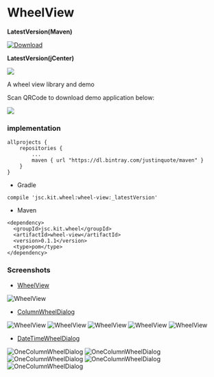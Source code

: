 # WheelView
**LatestVersion(Maven)**

[ ![Download](https://api.bintray.com/packages/justinquote/maven/wheel-view/images/download.svg) ](https://bintray.com/justinquote/maven/wheel-view/_latestVersion)  

**LatestVersion(jCenter)**

<a href='https://bintray.com/justinquote/maven/wheel-view?source=watch' alt='Get automatic notifications about new "wheel-view" versions'><img src='https://www.bintray.com/docs/images/bintray_badge_color.png'></a>

A wheel view library and demo


Scan QRCode to download demo application below:

![](/output/wheel_view_demo_qr_code.png)

### implementation
```
allprojects {
    repositories {
        ...
        maven { url "https://dl.bintray.com/justinquote/maven" }
    }
}
```

+ Gradle
```
compile 'jsc.kit.wheel:wheel-view:_latestVersion'
```
+ Maven
```
<dependency>
  <groupId>jsc.kit.wheel</groupId>
  <artifactId>wheel-view</artifactId>
  <version>0.1.1</version>
  <type>pom</type>
</dependency>
```

### Screenshots
+ [WheelView](/wheelLibrary/src/main/java/jsc/kit/wheel/base/WheelView.jave)

![WheelView](/output/shots/wheel_view.png)

+ [ColumnWheelDialog](/wheelLibrary/src/main/java/jsc/kit/wheel/dialog/ColumnWheelDialog.jave)

![WheelView](/output/shots/column_wheel01.png)
![WheelView](/output/shots/column_wheel02.png)
![WheelView](/output/shots/column_wheel03.png)
![WheelView](/output/shots/column_wheel04.png)
![WheelView](/output/shots/column_wheel05.png)

+ [DateTimeWheelDialog](/wheelLibrary/src/main/java/jsc/kit/wheel/dialog/DateTimeWheelDialog.jave)

![OneColumnWheelDialog](/output/shots/date_time_wheel01.png)
![OneColumnWheelDialog](/output/shots/date_time_wheel02.png)
![OneColumnWheelDialog](/output/shots/date_time_wheel03.png)
![OneColumnWheelDialog](/output/shots/date_time_wheel04.png)
![OneColumnWheelDialog](/output/shots/date_time_wheel05.png)
